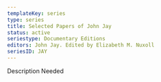 ```yaml
---
templateKey: series
type: series
title: Selected Papers of John Jay
status: active
seriestype: Documentary Editions
editors: John Jay. Edited by Elizabeth M. Nuxoll
seriesID: JAY
---
```

Description Needed